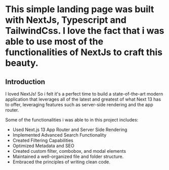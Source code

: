 # This simple landing page was built with NextJs, Typescript and TailwindCss. I love the fact that i was able to use most of the functionalities of NextJs to craft this beauty.
<!-- ![Car Showcase](https://i.ibb.co/GxvFJDZ/Thumbnail.png) -->

## Introduction
I loved NextJs! So i felt it's a perfect time to build a state-of-the-art modern application that leverages all of the latest and greatest of what Next 13 has to offer, leveraging features such as server-side rendering and the app router. 
 
Some of the functionalities i was able to in this project includes:
- Used Next.js 13 App Router and Server Side Rendering
- Implemented Advanced Search Functionality
- Created Filtering Capabilities
- Optimized Metadata and SEO
- Created custom filter, combobox, and modal elements
- Maintained a well-organized file and folder structure.
- Embraced the principles of writing clean code.
